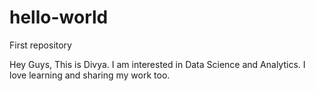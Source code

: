 # hello-world
First repository

Hey Guys, This is Divya. I am interested in Data Science and Analytics. 
I love learning and sharing my work too.
